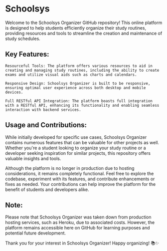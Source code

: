 # Schoolsys

Welcome to the Schoolsys Organizer GitHub repository! This online platform is designed to help students efficiently organize their study routines, providing resources and tools to streamline the creation and maintenance of study schedules.
## Key Features:

    Resourceful Tools: The platform offers various resources to aid in creating and managing study routines, including the ability to create exams and utilize visual aids such as charts and calendars.

    Responsive Design: Schoolsys Organizer is built to be responsive, ensuring optimal user experience across both desktop and mobile devices.

    Full RESTful API Integration: The platform boasts full integration with a RESTful API, enhancing its functionality and enabling seamless interaction with backend services.

## Usage and Contributions:

While initially developed for specific use cases, Schoolsys Organizer contains numerous features that can be valuable for other projects as well. Whether you're a student looking to organize your study routine or a developer seeking inspiration for similar projects, this repository offers valuable insights and tools.

Although the platform is no longer in production due to hosting considerations, it remains completely functional. Feel free to explore the codebase, experiment with its features, and contribute enhancements or fixes as needed. Your contributions can help improve the platform for the benefit of students and developers alike.

## Note:

Please note that Schoolsys Organizer was taken down from production hosting services, such as Heroku, due to associated costs. However, the platform remains accessible here on GitHub for learning purposes and potential future development.

Thank you for your interest in Schoolsys Organizer! Happy organizing! 📚✨

